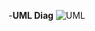 -**UML Diag**
![UML](https://user-images.githubusercontent.com/89638456/132483870-8b4ce56a-0f99-45e5-a40d-caa393aacbfe.png)
